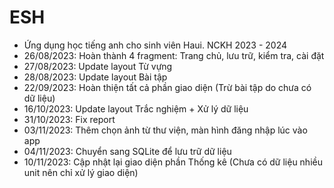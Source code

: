 # ESH
- Ứng dụng học tiếng anh cho sinh viên Haui. NCKH 2023 - 2024
- 26/08/2023: Hoàn thành 4 fragment: Trang chủ, lưu trữ, kiểm tra, cài đặt
- 27/08/2023: Update layout Từ vựng
- 28/08/2023: Update layout Bài tập
- 22/09/2023: Hoàn thiện tất cả phần giao diện (Trừ bài tập do chưa có dữ liệu)
- 16/10/2023: Update layout Trắc nghiệm + Xử lý dữ liệu
- 31/10/2023: Fix report
- 03/11/2023: Thêm chọn ảnh từ thư viện, màn hình đăng nhập lúc vào app
- 04/11/2023: Chuyển sang SQLite để lưu trữ dữ liệu
- 10/11/2023: Cập nhật lại giao diện phần Thống kê (Chưa có dữ liệu nhiều unit nên chỉ xử lý giao diện)